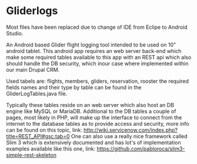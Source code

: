 # Gliderlogs

Most files have been replaced due to change of IDE from Eclipe to Android Studio.

An Android based Glider flight logging tool intended to be used on 10" android tablet.
This android app requires an web server back-end which make some required tables
available to this app with an REST api which also should handle the DB security,
which inour case where implemented within our main Drupal CRM.

Used tabels are: flights, members, gliders, reservation, rooster the required fields 
names and their type by table can be found in the GliderLogTables.java file.

Typically these tables reside on an web server which also host an DB engine like
MySQL or MariaDB. Additional to the DB tables a couple of pages, most likely in PHP,
will make up the interface to connect from the internet to the database tables as
to provide access and security, more info can be found on this topic, link:
http://wiki.servicenow.com/index.php?title=REST_API#gsc.tab=0
One can also use a really nice framework called Slim 3 which is extensively documented
and has lot's of implementation examples available like this one, link:
https://github.com/pabloroca/slim3-simple-rest-skeleton




